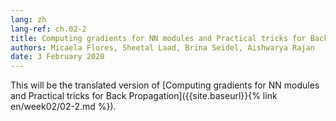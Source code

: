 ```yaml
---
lang: zh
lang-ref: ch.02-2
title: Computing gradients for NN modules and Practical tricks for Back Propagation
authors: Micaela Flores, Sheetal Laad, Brina Seidel, Aishwarya Rajan
date: 3 February 2020
---
```


This will be the translated version of [Computing gradients for NN modules and Practical tricks for Back Propagation]({{site.baseurl}}{% link en/week02/02-2.md %}).
